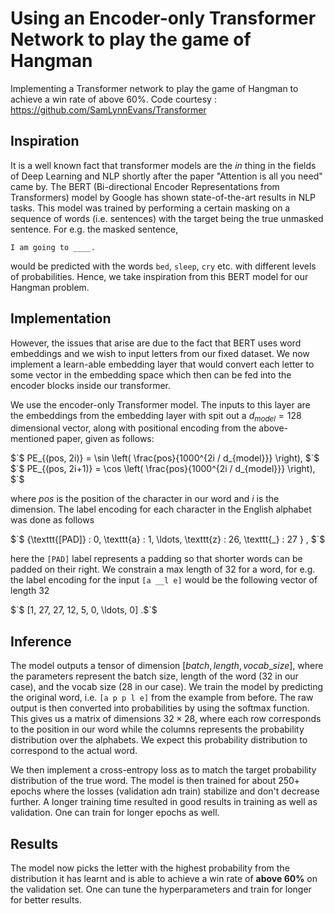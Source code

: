 # Using an Encoder-only Transformer Network to play the game of Hangman
Implementing a Transformer network to play the game of Hangman to achieve a win rate of above 60%. Code courtesy : https://github.com/SamLynnEvans/Transformer

## Inspiration
It is a well known fact that transformer models are the *in* thing in the fields of Deep Learning and NLP shortly after the paper "Attention is all you need" came by. The BERT (Bi-directional Encoder Representations from Transformers) model by Google has shown state-of-the-art results in NLP tasks. This model was trained by performing a certain masking on a sequence of words (i.e. sentences) with the target being the true unmasked sentence. For e.g. the masked sentence,

    I am going to ____.

would be predicted with the words `bed`, `sleep`, `cry` etc. with different levels of probabilities. Hence, we take inspiration from this BERT model for our Hangman problem.

## Implementation
However, the issues that arise are due to the fact that BERT uses word embeddings and we wish to input letters from our fixed dataset. We now implement a learn-able embedding layer that would convert each letter to some vector in the embedding space which then can be fed into the encoder blocks inside our transformer.

We use the encoder-only Transformer model. The inputs to this layer are the embeddings from the embedding layer with spit out a $`d_{model} = 128`$ dimensional vector, along with positional encoding from the above-mentioned paper, given as follows:

$`$ PE_{(pos, 2i)} = \sin \left( \frac{pos}{1000^{2i / d_{model}}} \right), $`$
$`$ PE_{(pos, 2i+1)} = \cos \left( \frac{pos}{1000^{2i / d_{model}}} \right), $`$

where $`pos`$ is the position of the character in our word and $`i`$ is the dimension. The label encoding for each character in the English alphabet was done as follows

$`$ \{\texttt{[PAD]} : 0, \texttt{a} : 1, \ldots, \texttt{z} : 26, \texttt{\_} : 27 \} , $`$

here the $`\texttt{[PAD]}`$ label represents a padding so that shorter words can be padded on their right. We constrain a max length of 32 for a word, for e.g. the label encoding for the input $`\texttt{[a \_ \_ l e]}`$ would be the following vector of length 32

$`$ [1, 27, 27, 12, 5, 0, \ldots, 0] .$`$

## Inference
The model outputs a tensor of dimension $`[batch, length, vocab\_size]`$, where the parameters represent the batch size, length of the word (32 in our case), and the vocab size (28 in our case). We train the model by predicting the original word, i.e. $`\texttt{[a p p l e]}`$ from the example from before. The raw output is then converted into probabilities by using the softmax function. This gives us a matrix of dimensions $`32\times28`$, where each row corresponds to the position in our word while the columns represents the probability distribution over the alphabets. We expect this probability distribution to correspond to the actual word.

We then implement a cross-entropy loss as to match the target probability distribution of the true word. The model is then trained for about 250+ epochs where the losses (validation adn train) stabilize and don't decrease further. A longer training time resulted in good results in training as well as validation. One can train for longer epochs as well.

## Results
The model now picks the letter with the highest probability from the distribution it has learnt and is able to achieve a win rate of **above 60%** on the validation set. One can tune the hyperparameters and train for longer for better results.
